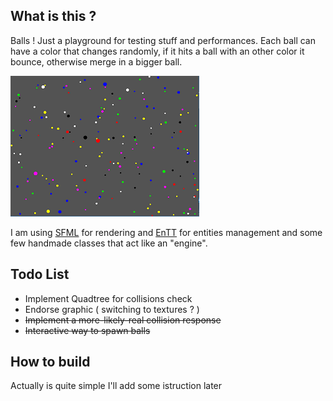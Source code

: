 
## What is this ?
Balls ! Just a playground for testing stuff and performances.
Each ball can have a color that changes randomly, if it hits a ball with an other color it bounce, otherwise merge in a bigger ball.

![randballs](media/screen.PNG)

I am using [SFML](https://github.com/SFML/SFML) for rendering and [EnTT](https://github.com/skypjack/entt) for entities management and some few handmade classes that act like an "engine".


## Todo List

* Implement Quadtree for collisions check
* Endorse graphic ( switching to textures ? )
* ~~Implement a more-likely-real collision response~~
* ~~Interactive way to spawn balls~~


## How to build

Actually is quite simple I'll add some istruction later




